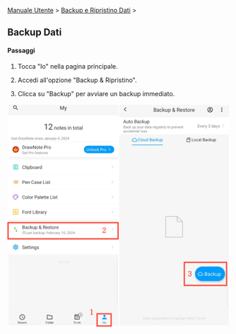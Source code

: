 [Manuale Utente](/dragonnest/drawnote/manual/it) > [Backup e Ripristino Dati](/dragonnest/drawnote/manual/it/data_backup_and_recovery) >

Backup Dati
---
#### Passaggi

1. Tocca "Io" nella pagina principale.

2. Accedi all'opzione "Backup & Ripristino".

3. Clicca su "Backup" per avviare un backup immediato.

![Backup Dati](imgs/data_backup.png)